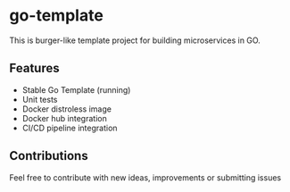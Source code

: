 # go-template

This is burger-like template project for building microservices in GO.

## Features
- Stable Go Template (running)
- Unit tests
- Docker distroless image
- Docker hub integration
- CI/CD pipeline integration

## Contributions
Feel free to contribute with new ideas, improvements or submitting issues
